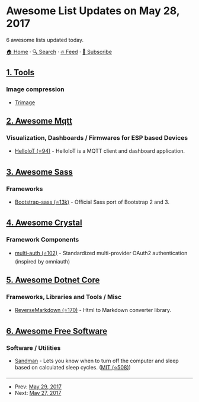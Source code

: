 # Awesome List Updates on May 28, 2017

6 awesome lists updated today.

[🏠 Home](/README.md) · [🔍 Search](https://www.trackawesomelist.com/search/) · [🔥 Feed](https://www.trackawesomelist.com/rss.xml) · [📮 Subscribe](https://trackawesomelist.us17.list-manage.com/subscribe?u=d2f0117aa829c83a63ec63c2f&id=36a103854c)



## [1. Tools](/content/lvwzhen/tools/README.md)

### Image compression

*   [Trimage](https://trimage.org)

## [2. Awesome Mqtt](/content/hobbyquaker/awesome-mqtt/README.md)

### Visualization, Dashboards / Firmwares for ESP based Devices

*   [HelloIoT (⭐94)](https://github.com/adrianromero/helloiot) - HelloIoT is a MQTT client and dashboard application.

## [3. Awesome Sass](/content/Famolus/awesome-sass/README.md)

### Frameworks

*   [Bootstrap-sass (⭐13k)](https://github.com/twbs/bootstrap-sass) - Official Sass port of Bootstrap 2 and 3.

## [4. Awesome Crystal](/content/veelenga/awesome-crystal/README.md)

### Framework Components

*   [multi-auth (⭐102)](https://github.com/msa7/multi_auth) - Standardized multi-provider OAuth2 authentication (inspired by omniauth)

## [5. Awesome Dotnet Core](/content/thangchung/awesome-dotnet-core/README.md)

### Frameworks, Libraries and Tools / Misc

*   [ReverseMarkdown (⭐170)](https://github.com/mysticmind/reversemarkdown-net) - Html to Markdown converter library.

## [6. Awesome Free Software](/content/johnjago/awesome-free-software/README.md)

### Software / Utilities

*   [Sandman](https://alexanderepstein.github.io/Sandman/) - Lets you know when to turn off the computer and sleep based on calculated sleep cycles. ([MIT (⭐508)](https://github.com/alexanderepstein/Sandman/blob/master/License.md))

---

- Prev: [May 29, 2017](/content/2017/05/29/README.md)
- Next: [May 27, 2017](/content/2017/05/27/README.md)